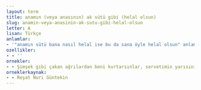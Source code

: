 ```yaml
---
layout: term
title: anamın (veya anasının) ak sütü gibi (helal olsun)
slug: anamin-veya-anasinin-ak-sutu-gibi-helal-olsun
letter: A
lisan: Türkçe
anlamlar:
- '"anamın sütü bana nasıl helal ise bu da sana öyle helal olsun" anlamında kullanılan bir söz'
ozellikler:
- - ''
ornekler:
- - Şimşek gibi çakan ağrılardan beni kurtarsınlar, servetimin yarısını anamın ak sütü gibi vereyim.
orneklerkaynak:
- - Reşat Nuri Güntekin
---
```

